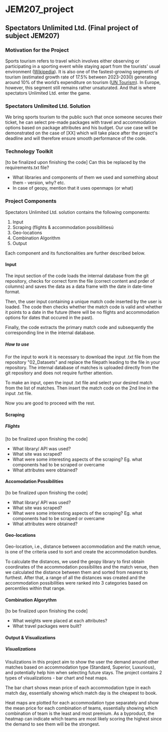 # JEM207_project
## Spectators Unlimited Ltd. (Final project of subject JEM207)

### Motivation for the Project
Sports tourism refers to travel which involves either observing or participating in a sporting event while staying apart from the tourists' usual environment ([Wikipedia](https://en.wikipedia.org/wiki/Sports_tourism)). It is also one of the fastest-growing segments of tourism (estimated growth rate of 17.5% between 2023-2030) generating around 10% of the world’s expenditure on tourism ([UN Tourism](https://www.unwto.org/sport-tourism)).
In Europe, however, this segment still remains rather unsaturated. And that is where spectators Unlimited Ltd. enter the game.

### Spectators Unlimited Ltd. Solution
We bring sports tourism to the public such that once someone secures their ticket, he can select pre-made packages with travel and accommodation options based on package attributes and his budget. Our use case will be demonstrated on the case of [XX] which will take place after the project's deadline and will therefore ensure smooth performance of the code.

### Technology Toolkit
[to be finalized upon finishing the code] Can this be replaced by the requirements.txt file?
- What libraries and components of them we used and something about them - version, why? etc.
- In case of geopy, mention that it uses openmaps (or what)

### Project Components
Spectators Unlimited Ltd. solution contains the following components:
1. Input
2. Scraping (flights & accommodation possibilitiesú
5. Geo-locations
6. Combination Algorithm
7. Output

Each component and its functionalities are further described below.

#### Input
The input section of the code loads the internal database from the git repository, checks for correct form the file (correct content and prder of columns) and saves the data as a data frame with the date in date-time format. 

Then, the user input containing a unique match code inserted by the user is loaded. The code then checks whether the match code is valid and whether it points to a date in the future (there will be no flights and accommodation options for dates that occured in the past).

Finally, the code extracts the primary match code and subsequently the corresponding line in the internal database.

##### How to use
For the input to work it is necessary to download the input .txt file from the repository "02_Datasets" and replace the filepath leading to the file in your repository. The internal database of matches is uploaded directly from the git repository and does not require further attention.

To make an input, open the input .txt file and select your desired match from the list of matches. Then insert the match code on the 2nd line in the input .txt file.

Now you are good to proceed with the rest.

#### Scraping
##### Flights
[to be finalized upon finishing the code]
- What library/ API was used?
- What site was scraped?
- What were some interesting aspects of the scraping? Eg. what components had to be scraped or overcame
- What attributes were obtained?

#### Accomodation Possibilities
[to be finalized upon finishing the code]
- What library/ API was used?
- What site was scraped?
- What were some interesting aspects of the scraping? Eg. what components had to be scraped or overcame
- What attributes were obtained?

#### Geo-locations
Geo-location, i.e., distance between accommodation and the match venue, is one of the criteria used to sort and create the accommodation bundles. 

To calculate the distances, we used the geopy library to first obtain coordinates of the accommodation possibilites and the match venue, then we calculated the distance between them and sorted from nearest to furthest. After that, a range of all the distances was created and the accommodation possibilities were ranked into 3 categories based on percentiles within that range.

#### Combination Algorythm
[to be finalized upon finishing the code]
- What weights were placed at each attributes?
- What travel packages were built?

#### Output & Visualizations
##### Visualizations
Visulizations in this project aim to show the user the demand around other matches based on accommodation type (Standard, Superior, Luxurious), and potentially help him when selecting future stays. The project contains 2 types of visualizations - bar chart and heat maps.

The bar chart shows mean price of each accommodation type in each match day, essentially showing which match day is the cheapest to book.

Heat maps are plotted for each accommodation type separately and show the mean price for each combination of teams, essentially showing which combination of team is the least and most premium. As a byproduct, the heatmap can indicate which teams are most likely scoring the highest since the demand to see them will be the strongest.
